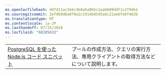 ```yaml
---
ms.openlocfilehash: dd7d11ac3e6c4b8a6a9b5c1aa6689ddf1c2f94b1
ms.sourcegitcommit: 2efdb9d8a8f8a2c1914bd545a8c22ae6fe0f463b
ms.translationtype: HT
ms.contentlocale: ja-JP
ms.lasthandoff: 07/15/2019
ms.locfileid: "68285633"
---
```

| | |
|--|--|
| [PostgreSQL を使った Node.js コード スニペット](https://www.npmjs.com/package/pg) | プールの作成方法、クエリの実行方法、専用クライアントの取得方法などについて説明します。
